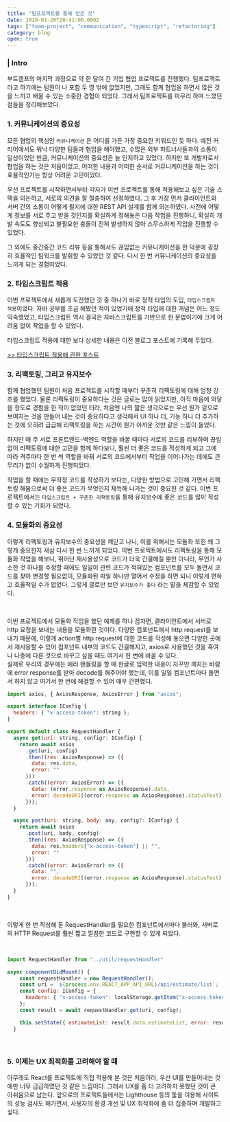 ```yaml
---
title: "팀프로젝트를 통해 얻은 것"
date: 2019-01-26T20:41:00.000Z
tags: ["team-project", "communication", "typescript", "refactoring"]
category: blog
open: true
---
```


### | Intro

부트캠프의 마지막 과정으로 약 한 달여 간 기업 협업 프로젝트를 진행했다. 팀프로젝트라고 하기에는 팀원이 나 포함 두 명 밖에 없었지만, 그래도 함께 협업을 하면서 많은 것을 느끼고 배울 수 있는 소중한 경험이 되었다. 그래서 팀프로젝트를 마무리 하며 느꼈던 점들을 정리해보았다.

### 1. 커뮤니케이션의 중요성

모든 협업의 핵심인 `커뮤니케이션` 은 어디를 가든 가장 중요한 키워드인 듯 하다. 예전 커리어에서도 워낙 다양한 팀들과 협업을 해야했고, 수많은 외부 파트너사들과의 소통이 일상이었던 만큼, 커뮤니케이션의 중요성은 늘 인지하고 있었다. 하지만 또 개발자로서 협업을 하는 것은 처음이었고, 어떠한 내용과 어떠한 순서로 커뮤니케이션을 하는 것이 효율적인가는 항상 어려운 고민이었다.

우선 프로젝트를 시작하면서부터 각자가 이번 프로젝트를 통해 적용해보고 싶은 기술 스택을 의논하고, 서로의 의견을 잘 절충하여 선정하였다. 그 후 가장 먼저 클라이언트와 서버 간의 소통이 어떻게 될지에 대한 REST API 설계를 함께 의논하였다. 사전에 어떻게 정보를 서로 주고 받을 것인지를 확실하게 정해놓은 다음 작업을 진행하니, 확실히 개발 속도도 향상되고 불필요한 충돌이 전혀 발생하지 않아 스무스하게 작업을 진행할 수 있었다.

그 외에도 중간중간 코드 리뷰 등을 통해서도 끊임없는 커뮤니케이션을 한 덕분에 굉장히 효율적인 팀워크를 발휘할 수 있었던 것 같다. 다시 한 번 커뮤니케이션의 중요성을 느끼게 되는 경험이었다.

### 2. 타입스크립트 적용

이번 프로젝트에서 새롭게 도전했던 것 중 하나가 바로 정적 타입의 도입, `타입스크립트 적용`이었다. 자바 공부를 조금 해봤던 적이 있었기에 정적 타입에 대한 개념은 어느 정도 익숙했었고, 타입스크립트 역시 결국은 자바스크립트를 기반으로 한 문법이기에 크게 어려움 없이 작업을 할 수 있었다.

타입스크립트 적용에 대한 보다 상세한 내용은 이전 블로그 포스트에 기록해 두었다.

[>> 타입스크립트 적용에 관한 포스트](https://www.dahae.kim/blog/why-use-typescript/)

### 3. 리팩토링, 그리고 유지보수

함께 협업했던 팀원이 처음 프로젝트를 시작할 때부터 꾸준히 리팩토링에 대해 엄청 강조를 했었다. 물론 리팩토링이 중요하다는 것은 글로는 많이 읽었지만, 아직 마음에 와닿을 정도로 경험을 한 적이 없었던 터라, 처음엔 나의 짧은 생각으로는 우선 뭔가 겉으로 보여지는 것을 만들어 내는 것이 중요하다고 생각해서 UI 하나 더, 기능 하나 더 추가하는 것에 오히려 급급해 리팩토링을 하는 시간이 뭔가 아까운 것만 같은 느낌이 들었다.

하지만 매 주 서로 프론트엔드-백엔드 역할을 바꿀 때마다 서로의 코드를 리뷰하며 끊임없이 리팩토링에 대한 고민을 함께 하다보니, 훨씬 더 좋은 코드를 작성하게 되고 그에 따라 격주마다 한 번 씩 역할을 바꿔 서로의 코드에서부터 작업을 이어나가는 데에도 큰 무리가 없이 수월하게 진행되었다.

작업을 할 때에는 무작정 코드를 작성하기 보다는, 다양한 방법으로 고민해 가면서 리팩토링 해봄으로써 더 좋은 코드가 무엇인지 체득해 나가는 것이 중요한 것 같다. 이번 프로젝트에서는 `타입스크립트 + 꾸준한 리팩토링`을 통해 유지보수에 좋은 코드를 많이 작성할 수 있는 기회가 되었다.

### 4. 모듈화의 중요성

이렇게 리팩토링과 유지보수의 중요성을 깨닫고 나니, 이를 위해서는 모듈화 또한 왜 그렇게 중요한지 새삼 다시 한 번 느끼게 되었다. 이번 프로젝트에서도 리팩토링을 통해 모듈화 작업을 해보니, 뛰어난 재사용성으로 코드가 더욱 간결해질 뿐만 아니라, 무언가 사소한 것 하나를 수정할 때에도 일일이 관련 코드가 적혀있는 컴포넌트를 모두 돌면서 코드를 찾아 변경할 필요없이, 모듈화된 파일 하나만 열어서 수정을 하면 되니 이렇게 편하고 효율적일 수가 없었다. 그렇게 글로만 보던 `유지보수가 좋다` 라는 말을 체감할 수 있었다.

<br />

이번 프로젝트에서 모듈화 작업을 했던 예제를 하나 꼽자면, 클라이언트에서 서버로 http 요청을 보내는 내용을 모듈화한 것이다. 다양한 컴포넌트에서 http request를 보내기 때문에, 이렇게 action별 http request에 대한 코드를 작성해 놓으면 다양한 곳에서 재사용할 수 있어 컴포넌트 내부의 코드도 간결해지고, axios로 사용했던 것을 혹여나 나중에 다른 것으로 바꾸고 싶을 때도 여기서 한 번에 바꿀 수 있다.  
실제로 우리의 경우에는 에러 핸들링을 할 때 한글로 입력한 내용이 자꾸만 깨지는 바람에 error response를 받아 decode를 해주어야 했는데, 이를 일일 컴포넌트마다 돌면서 하지 않고 여기서 한 번에 해결할 수 있어 매우 간편했다.

```javascript
import axios, { AxiosResponse, AxiosError } from "axios";

export interface IConfig {
  headers: { "x-access-token": string };
}

export default class RequestHandler {
  async get(uri: string, config?: IConfig) {
    return await axios
      .get(uri, config)
      .then((res: AxiosResponse) => ({
        data: res.data,
        error: ""
      }))
      .catch((error: AxiosError) => ({
        data: (error.response as AxiosResponse).data,
        error: decodeURI((error.response as AxiosResponse).statusText)
      }));
  }

  async post(uri: string, body: any, config?: IConfig) {
    return await axios
      .post(uri, body, config)
      .then((res: AxiosResponse) => ({
        data: res.headers["x-access-token"] || "",
        error: ""
      }))
      .catch((error: AxiosError) => ({
        data: "",
        error: decodeURI((error.response as AxiosResponse).statusText)
      }));
  }
}
```

<br />

이렇게 한 번 작성해 둔 RequestHandler를 필요한 컴포넌트에서마다 불러와, 서버로의 HTTP Request를 훨씬 짧고 깔끔한 코드로 구현할 수 있게 되었다.

<br />

```javascript
import RequestHandler from "../util/requestHandler"

async componentDidMount() {
    const requestHandler = new RequestHandler();
    const uri = `${process.env.REACT_APP_API_URL}/api/estimate/list`;
    const config: IConfig = {
      headers: { "x-access-token": localStorage.getItem("x-access-token") || "" }
    };
    const result = await requestHandler.get(uri, config);

    this.setState({ estimateList: result.data.estimateList, error: result.error });
  }
```

<br />

### 5. 이제는 UX 최적화를 고려해야 할 때

아무래도 React를 프로젝트에 직접 적용해 본 것은 처음이라, 우선 UI를 만들어내는 것에만 너무 급급하였던 것 같은 느낌이다. 그래서 UX를 좀 더 고려하지 못했던 것이 큰 아쉬움으로 남는다. 앞으로의 프로젝트들에서는 Lighthouse 등의 툴을 이용해 사이트의 성능 검사도 해가면서, 사용자의 환경 개선 및 UX 최적화에 좀 더 집중하며 개발하고 싶다.
